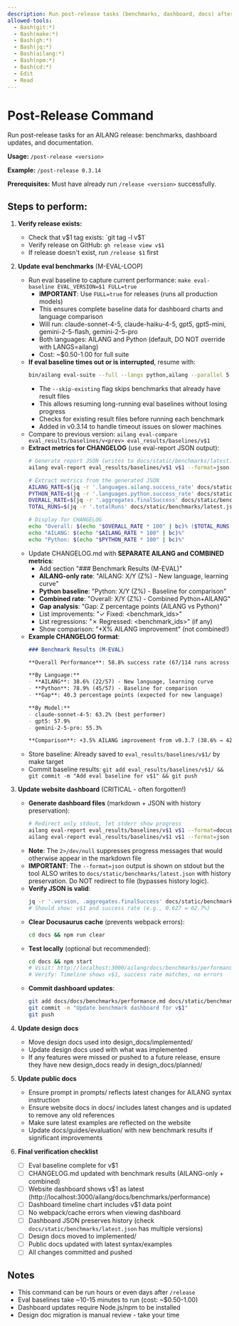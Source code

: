 ```yaml
---
description: Run post-release tasks (benchmarks, dashboard, docs) after a release
allowed-tools:
  - Bash(git:*)
  - Bash(make:*)
  - Bash(gh:*)
  - Bash(jq:*)
  - Bash(ailang:*)
  - Bash(npm:*)
  - Bash(cd:*)
  - Edit
  - Read
---
```


# Post-Release Command

Run post-release tasks for an AILANG release: benchmarks, dashboard updates, and documentation.

**Usage:** `/post-release <version>`

**Example:** `/post-release 0.3.14`

**Prerequisites:** Must have already run `/release <version>` successfully.

## Steps to perform:

1. **Verify release exists:**
   - Check that v$1 tag exists: `git tag -l v$1`
   - Verify release on GitHub: `gh release view v$1`
   - If release doesn't exist, run `/release $1` first

2. **Update eval benchmarks** (M-EVAL-LOOP)
   - Run eval baseline to capture current performance: `make eval-baseline EVAL_VERSION=$1 FULL=true`
     - **IMPORTANT**: Use `FULL=true` for releases (runs all production models)
     - This ensures complete baseline data for dashboard charts and language comparison
     - Will run: claude-sonnet-4-5, claude-haiku-4-5, gpt5, gpt5-mini, gemini-2-5-flash, gemini-2-5-pro
     - Both languages: AILANG and Python (default, DO NOT override with LANGS=ailang)
     - Cost: ~$0.50-1.00 for full suite
   - **If eval baseline times out or is interrupted**, resume with:
     ```bash
     bin/ailang eval-suite --full --langs python,ailang --parallel 5 --output ./eval_results/baselines/$1 --self-repair --skip-existing
     ```
     - The `--skip-existing` flag skips benchmarks that already have result files
     - This allows resuming long-running eval baselines without losing progress
     - Checks for existing result files before running each benchmark
     - Added in v0.3.14 to handle timeout issues on slower machines
   - Compare to previous version: `ailang eval-compare eval_results/baselines/v<prev> eval_results/baselines/v$1`
   - **Extract metrics for CHANGELOG** (use eval-report JSON output):
     ```bash
     # Generate report JSON (writes to docs/static/benchmarks/latest.json automatically)
     ailang eval-report eval_results/baselines/v$1 v$1 --format=json

     # Extract metrics from the generated JSON
     AILANG_RATE=$(jq -r '.languages.ailang.success_rate' docs/static/benchmarks/latest.json)
     PYTHON_RATE=$(jq -r '.languages.python.success_rate' docs/static/benchmarks/latest.json)
     OVERALL_RATE=$(jq -r '.aggregates.finalSuccess' docs/static/benchmarks/latest.json)
     TOTAL_RUNS=$(jq -r '.totalRuns' docs/static/benchmarks/latest.json)

     # Display for CHANGELOG
     echo "Overall: $(echo "$OVERALL_RATE * 100" | bc)% ($TOTAL_RUNS total runs)"
     echo "AILANG: $(echo "$AILANG_RATE * 100" | bc)%"
     echo "Python: $(echo "$PYTHON_RATE * 100" | bc)%"
     ```
   - Update CHANGELOG.md with **SEPARATE AILANG and COMBINED metrics**:
     - Add section "### Benchmark Results (M-EVAL)"
     - **AILANG-only rate**: "AILANG: X/Y (Z%) - New language, learning curve"
     - **Python baseline**: "Python: X/Y (Z%) - Baseline for comparison"
     - **Combined rate**: "Overall: X/Y (Z%) - Combined Python+AILANG"
     - **Gap analysis**: "Gap: Z percentage points (AILANG vs Python)"
     - List improvements: "✓ Fixed: <benchmark_ids>"
     - List regressions: "✗ Regressed: <benchmark_ids>" (if any)
     - Show comparison: "+X% AILANG improvement" (not combined!)
   - **Example CHANGELOG format**:
     ```markdown
     ### Benchmark Results (M-EVAL)

     **Overall Performance**: 58.8% success rate (67/114 runs across 3 models × 20 benchmarks × 2 languages)

     **By Language:**
     - **AILANG**: 38.6% (22/57) - New language, learning curve
     - **Python**: 78.9% (45/57) - Baseline for comparison
     - **Gap**: 40.3 percentage points (expected for new language)

     **By Model:**
     - claude-sonnet-4-5: 63.2% (best performer)
     - gpt5: 57.9%
     - gemini-2-5-pro: 55.3%

     **Comparison**: +3.5% AILANG improvement from v0.3.7 (38.6% → 42.1%)
     ```
   - Store baseline: Already saved to `eval_results/baselines/v$1/` by make target
   - Commit baseline results: `git add eval_results/baselines/v$1/ && git commit -m "Add eval baseline for v$1" && git push`

3. **Update website dashboard** (CRITICAL - often forgotten!)
   - **Generate dashboard files** (markdown + JSON with history preservation):
     ```bash
     # Redirect only stdout, let stderr show progress
     ailang eval-report eval_results/baselines/v$1 v$1 --format=docusaurus 2>/dev/null > docs/docs/benchmarks/performance.md
     ailang eval-report eval_results/baselines/v$1 v$1 --format=json
     ```
   - **Note**: The `2>/dev/null` suppresses progress messages that would otherwise appear in the markdown file
   - **IMPORTANT**: The `--format=json` output is shown on stdout but the tool ALSO writes to `docs/static/benchmarks/latest.json` with history preservation. Do NOT redirect to file (bypasses history logic).
   - **Verify JSON is valid**:
     ```bash
     jq -r '.version, .aggregates.finalSuccess' docs/static/benchmarks/latest.json
     # Should show: v$1 and success rate (e.g., 0.627 = 62.7%)
     ```
   - **Clear Docusaurus cache** (prevents webpack errors):
     ```bash
     cd docs && npm run clear
     ```
   - **Test locally** (optional but recommended):
     ```bash
     cd docs && npm start
     # Visit: http://localhost:3000/ailang/docs/benchmarks/performance
     # Verify: Timeline shows v$1, success rate matches, no errors
     ```
   - **Commit dashboard updates**:
     ```bash
     git add docs/docs/benchmarks/performance.md docs/static/benchmarks/latest.json
     git commit -m "Update benchmark dashboard for v$1"
     git push
     ```

4. **Update design docs**
   - Move design docs used into design_docs/implemented/
   - Update design docs used with what was implemented
   - If any features were missed or pushed to a future release, ensure they have new design_docs ready in design_docs/planned/

5. **Update public docs**
   - Ensure prompt in prompts/ reflects latest changes for AILANG syntax instruction
   - Ensure website docs in docs/ includes latest changes and is updated to remove any old references
   - Make sure latest examples are reflected on the website
   - Update docs/guides/evaluation/ with new benchmark results if significant improvements

6. **Final verification checklist**
   - [ ] Eval baseline complete for v$1
   - [ ] CHANGELOG.md updated with benchmark results (AILANG-only + combined)
   - [ ] Website dashboard shows v$1 as latest (http://localhost:3000/ailang/docs/benchmarks/performance)
   - [ ] Dashboard timeline chart includes v$1 data point
   - [ ] No webpack/cache errors when viewing dashboard
   - [ ] Dashboard JSON preserves history (check `docs/static/benchmarks/latest.json` has multiple versions)
   - [ ] Design docs moved to implemented/
   - [ ] Public docs updated with latest syntax/examples
   - [ ] All changes committed and pushed

## Notes

- This command can be run hours or even days after `/release`
- Eval baselines take ~10-15 minutes to run (cost: ~$0.50-1.00)
- Dashboard updates require Node.js/npm to be installed
- Design doc migration is manual review - take your time

